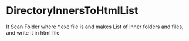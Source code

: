 # DirectoryInnersToHtmlList
It Scan Folder where *.exe file is and makes List of inner folders and files, and write it in html file

